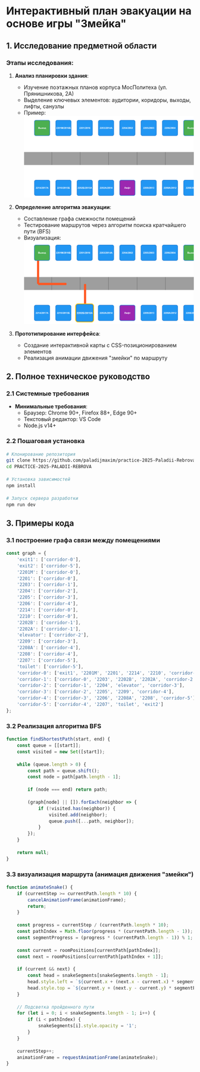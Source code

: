 # Интерактивный план эвакуации на основе игры "Змейка"

## 1. Исследование предметной области

### Этапы исследования:
1. **Анализ планировки здания**:
   - Изучение поэтажных планов корпуса МосПолитеха (ул. Прянишникова, 2А)
   - Выделение ключевых элементов: аудитории, коридоры, выходы, лифты, санузлы
   - Пример: ![План 2 этажа](img/floor_plan.png "Детализированный план с обозначением всех помещений")

2. **Определение алгоритма эвакуации**:
   - Составление графа смежности помещений
   - Тестирование маршрутов через алгоритм поиска кратчайшего пути (BFS)
   - Визуализация: ![Граф помещений](img/graph.png "Схема связей между узлами здания")

3. **Прототипирование интерфейса**:
   - Создание интерактивной карты с CSS-позиционированием элементов
   - Реализация анимации движения "змейки" по маршруту

## 2. Полное техническое руководство

### 2.1 Системные требования
- **Минимальные требования**:
  - Браузер: Chrome 90+, Firefox 88+, Edge 90+
  - Текстовый редактор: VS Code
  - Node.js v14+

### 2.2 Пошаговая установка
```bash
# Клонирование репозитория
git clone https://github.com/paladijmaxim/practice-2025-Paladii-Rebrova.git
cd PRACTICE-2025-PALADII-REBROVA

# Установка зависимостей
npm install

# Запуск сервера разработки
npm run dev
```
## 3. Примеры кода

### 3.1 построение графа связи между помещениями
```javascript
const graph = {
    'exit1': ['corridor-0'],
    'exit2': ['corridor-5'],
    '2201M': ['corridor-0'],
    '2201': ['corridor-0'],
    '2203': ['corridor-1'],
    '2204': ['corridor-2'],
    '2205': ['corridor-3'],
    '2206': ['corridor-4'],
    '2214': ['corridor-0'],
    '2210': ['corridor-0'],
    '2202B': ['corridor-1'],
    '2202A': ['corridor-1'],
    'elevator': ['corridor-2'],
    '2209': ['corridor-3'],
    '2208A': ['corridor-4'],
    '2208': ['corridor-4'],
    '2207': ['corridor-5'],
    'toilet': ['corridor-5'],
    'corridor-0': ['exit1', '2201M', '2201', '2214', '2210', 'corridor-1'],
    'corridor-1': ['corridor-0', '2203', '2202B', '2202A', 'corridor-2'],
    'corridor-2': ['corridor-1', '2204', 'elevator', 'corridor-3'],
    'corridor-3': ['corridor-2', '2205', '2209', 'corridor-4'],
    'corridor-4': ['corridor-3', '2206', '2208A', '2208', 'corridor-5'],
    'corridor-5': ['corridor-4', '2207', 'toilet', 'exit2']
};
```
### 3.2 Реализация алгоритма BFS
```javascript
function findShortestPath(start, end) {
    const queue = [[start]];
    const visited = new Set([start]);

    while (queue.length > 0) {
        const path = queue.shift();
        const node = path[path.length - 1];

        if (node === end) return path;

        (graph[node] || []).forEach(neighbor => {
            if (!visited.has(neighbor)) {
                visited.add(neighbor);
                queue.push([...path, neighbor]);
            }
        });
    }

    return null;
}
```
### 3.3 визуализация маршрута (анимация движения "змейки")
```javascript
function animateSnake() {
    if (currentStep >= currentPath.length * 10) {
        cancelAnimationFrame(animationFrame);
        return;
    }

    const progress = currentStep / (currentPath.length * 10);
    const pathIndex = Math.floor(progress * (currentPath.length - 1));
    const segmentProgress = (progress * (currentPath.length - 1)) % 1;

    const current = roomPositions[currentPath[pathIndex]];
    const next = roomPositions[currentPath[pathIndex + 1]];
    
    if (current && next) {
        const head = snakeSegments[snakeSegments.length - 1];
        head.style.left = `${current.x + (next.x - current.x) * segmentProgress - 7.5}px`;
        head.style.top = `${current.y + (next.y - current.y) * segmentProgress - 7.5}px`;
    }

    // Подсветка пройденного пути
    for (let i = 0; i < snakeSegments.length - 1; i++) {
        if (i < pathIndex) {
            snakeSegments[i].style.opacity = '1';
        }
    }

    currentStep++;
    animationFrame = requestAnimationFrame(animateSnake);
}
